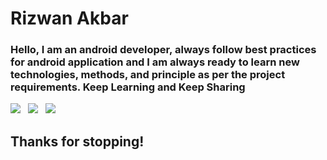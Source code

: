 # Rizwan Akbar

### Hello, I am an android developer, always follow best practices for android application and I am always ready to learn new technologies, methods, and principle as per the project requirements. Keep Learning and Keep Sharing

<a href="mailto:rizwanakbar767@gmail.com"><img src="https://img.shields.io/badge/Email-rizwan-8056d5.svg?style=for-the-badge&logo=minutemailer&logoColor=white"></a>&nbsp;&nbsp;&nbsp;<a href="www.linkedin.com/in/rizwan-akbar-jutt-53669b278" target="_blank"><img src="https://img.shields.io/badge/linkedin-rizwan-blue.svg?style=for-the-badge&logo=linkedin&logoColor=white" ></a>&nbsp;&nbsp;&nbsp;<a href="https://www.instagram.com/rizwanakbarjutt/" target="_blank"><img src="https://img.shields.io/badge/instagram-rizwanakbarjutt-red.svg?style=for-the-badge&logo=instagram&logoColor=white"></a>

## Thanks for stopping!
  
